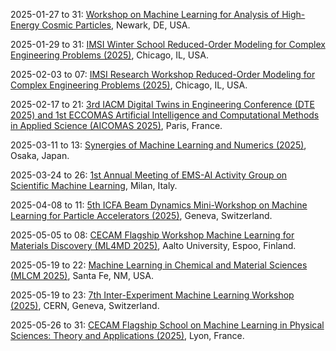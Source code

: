 2025-01-27 to 31: [Workshop on Machine Learning for Analysis of High-Energy Cosmic Particles](https://events.icecube.wisc.edu/event/243/ "This workshop focuses on machine learning for analyzing high-energy cosmic particles. Topics include deep learning for event reconstruction, particle identification, and neutrino detection. It explores applications in astroparticle physics, particularly for experiments like IceCube, emphasizing data-driven approaches to uncover cosmic phenomena."), Newark, DE, USA.

2025-01-29 to 31: [IMSI Winter School Reduced-Order Modeling for Complex Engineering Problems (2025)](https://www.imsi.institute/activities/reduced-order-modeling-for-complex-engineering-problems-from-analysis-to-practical-implementation/ "Introduces reduced-order modeling for engineering systems, focusing on machine learning techniques, data-driven approaches, and computational efficiency. Topics include model reduction, uncertainty quantification, and applications in fluid dynamics and structural mechanics."), Chicago, IL, USA.

2025-02-03 to 07: [IMSI Research Workshop Reduced-Order Modeling for Complex Engineering Problems (2025)](https://www.imsi.institute/activities/reduced-order-modeling-for-complex-engineering-problems-from-analysis-to-practical-implementation/ "Explores advanced reduced-order modeling techniques, emphasizing machine learning and data-driven methods. Topics include high-dimensional systems, computational efficiency, and applications in engineering, such as aerodynamics, structural analysis, and control systems."), Chicago, IL, USA.

2025-02-17 to 21: [3rd IACM Digital Twins in Engineering Conference (DTE 2025) and 1st ECCOMAS Artificial Intelligence and Computational Methods in Applied Science (AICOMAS 2025)](https://dte_aicomas_2025.iacm.info "This joint conference explores digital twins and AI in engineering. Topics include machine learning for predictive modeling, real-time simulation, and data assimilation in digital twins. Applications span aerospace, automotive, and civil engineering, emphasizing computational methods for optimizing complex systems and decision-making."), Paris, France.

2025-03-11 to 13: [Synergies of Machine Learning and Numerics (2025)](https://conf.rupp.ink/osaka25/ "This workshop explores synergies between machine learning and numerical methods, focusing on physics-informed neural networks, numerical optimization, and data-driven solvers. Topics include computational fluid dynamics, materials modeling, and inverse problems, emphasizing hybrid approaches for scientific computing."), Osaka, Japan.

2025-03-24 to 26: [1st Annual Meeting of EMS-AI Activity Group on Scientific Machine Learning](https://mate.polimi.it/events/EMS-TAG-SciML-25/ "This meeting focuses on scientific machine learning, covering physics-informed neural networks, data-driven modeling, and AI for scientific discovery. Topics include computational mechanics, climate modeling, and materials science, emphasizing hybrid approaches blending machine learning with traditional numerical methods."), Milan, Italy.

2025-04-08 to 11: [5th ICFA Beam Dynamics Mini-Workshop on Machine Learning for Particle Accelerators (2025)](https://indico.cern.ch/event/1382428/ "This workshop focuses on machine learning for particle accelerators, covering beam diagnostics, control optimization, and predictive maintenance. Topics include neural networks, reinforcement learning, and applications in synchrotrons and colliders, emphasizing AI-driven accelerator performance enhancements."), Geneva, Switzerland.

2025-05-05 to 08: [CECAM Flagship Workshop Machine Learning for Materials Discovery (ML4MD 2025)](https://sites.utu.fi/ml4md2025/ "ML4MD 2025 focuses on machine learning for materials discovery, covering neural networks for property prediction, generative models, and high-throughput screening. Topics include alloy design, battery materials, and applications in energy technologies, emphasizing data-driven materials innovation."), Aalto University, Espoo, Finland.

2025-05-19 to 22: [Machine Learning in Chemical and Material Sciences (MLCM 2025)](https://web.cvent.com/event/d74fa979-47ee-4882-8618-7a5b22632953/summary/ "MLCM 2025 explores machine learning in chemical and material sciences, focusing on neural networks for property prediction and reaction modeling. Topics include generative models, high-throughput screening, and applications in drug discovery and materials design, emphasizing data-driven scientific discovery."), Santa Fe, NM, USA.

2025-05-19 to 23: [7th Inter-Experiment Machine Learning Workshop (2025)](https://indico.cern.ch/event/1502120/ "This workshop focuses on machine learning for high-energy physics, covering neural networks for particle identification and event reconstruction. Topics include deep learning, uncertainty quantification, and applications in collider experiments, emphasizing collaborative ML advancements across experiments."), CERN, Geneva, Switzerland.

2025-05-26 to 31: [CECAM Flagship School on Machine Learning in Physical Sciences: Theory and Applications (2025)](https://cecam.org/workshop-details/machine-learning-in-physical-sciences-theory-and-applications-1449 "This school explores machine learning in physical sciences, covering neural networks, generative models, and physics-informed learning. Topics include molecular dynamics, materials discovery, and applications in cosmology and biophysics, emphasizing theoretical foundations and practical ML implementations."), Lyon, France.

